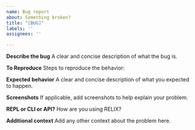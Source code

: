 ```yaml
---
name: Bug report
about: Something broken?
title: "[BUG]"
labels: ''
assignees: ''

---
```


**Describe the bug**
A clear and concise description of what the bug is.

**To Reproduce**
Steps to reproduce the behavior:

**Expected behavior**
A clear and concise description of what you expected to happen.

**Screenshots**
If applicable, add screenshots to help explain your problem.

**REPL or CLI or API?**
How are you using RELIX?

**Additional context**
Add any other context about the problem here.
